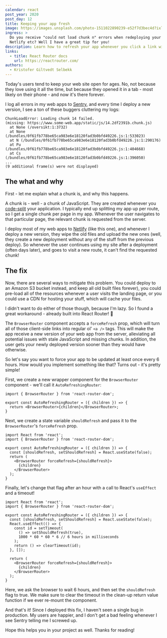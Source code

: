 ```yaml
---
calendar: react
post_year: 2020
post_day: 12
title: Keeping your app fresh
image: https://images.unsplash.com/photo-1511022890239-e52f7d3bec4d?ixlib=rb-1.2.1&ixid=eyJhcHBfaWQiOjEyMDd9&auto=format&fit=crop&w=2250&q=80
ingress: >
  Do you receive "could not load chunk n" errors when redeploying your app to
  Netlify etc? Well I have a great tip for you!
description: Learn how to refresh your app whenever you click a link with React Router
links:
  - title: React Router docs
    url: https://reactrouter.com/
authors:
  - Kristofer Giltvedt Selbekk
---
```

Today's users tend to keep your web site open for ages. No, not because they love using it all the time, but because they opened it in a tab - most likely on their phone - and now it's there forever.

I log all errors in my web apps to [Sentry](https://sentry.io/welcome/), and every time I deploy a new version, I see a ton of these buggers cluttering my logs:

```
ChunkLoadError: Loading chunk 14 failed.
(missing: https://www.some-web.app/static/js/14.2df2391b.chunk.js)
  at None (/oversikt:1:3732)
  at None (/bundles/0f61fb778be65ca983e6e18120fad3b0bfd49226.js:1:533023)
  at N (/bundles/0f61fb778be65ca983e6e18120fad3b0bfd49226.js:1:290176)
  at Pu (/bundles/0f61fb778be65ca983e6e18120fad3b0bfd49226.js:1:404668)
  at Cs (/bundles/0f61fb778be65ca983e6e18120fad3b0bfd49226.js:1:396050)
...
(9 additional frame(s) were not displayed)
```

## The what and why

First - let me explain what a chunk is, and why this happens. 

A chunk is - well - a chunk of JavaScript. They are created whenever you [code-split](https://react.christmas/2019/4/) your application. I typically end up splitting my app up per route, so I get a single chunk per page in my app. Whenever the user navigates to that particular page, the relevant chunk is requested from the server. 

I deploy most of my web apps to [Netlify](https://www.netlify.com/) (like this one), and whenever I deploy a new version, they wipe the old files and upload the new ones (well, they create a new deployment without any of the stuff from the previous deploy). So whenever the user continues using my site after a deployment (often days later), and goes to visit a new route, it can't find the requested chunk!

## The fix

Now, there are several ways to mitigate this problem. You could deploy to an Amazon S3 bucket instead, and keep all old built files forever), you could pre-load all of the resources whenever a user visits the landing page, or you could use a CDN for hosting your stuff, which will cache your files.

I didn't want to do either of those though, because I'm lazy. So I found a great workaround - already built into React Router! 🤯

The `BrowserRouter` component accepts a `forceRefresh` prop, which will turn all of those client-side links into regular ol' `<a />` tags. This will make the app receive a new version of your web app from the server, alleviating all potential issues with stale JavaScript and missing chunks. In addition, the user gets your newly deployed version sooner than they would have otherwise. 

So let's say you want to force your app to be updated at least once every 6 hours. How would you implement something like that? Turns out - it's pretty simple!

First, we create a new wrapper component for the `BrowserRouter` component - we'll call it `AutoRefreshingRouter`:

```tsx
import { BrowserRouter } from 'react-router-dom';

export const AutoRefreshingRouter = ({ children }) => {
  return <BrowserRouter>{children}</BrowserRouter>;
}
```

Next, we create a state variable `shouldRefresh` and pass it to the `BrowserRouter`'s `forceRefresh` prop.

```tsx
import React from 'react';
import { BrowserRouter } from 'react-router-dom';

export const AutoRefreshingRouter = ({ children }) => {
  const [shouldRefresh, setShouldRefresh] = React.useState(false);
  return (
    <BrowserRouter forceRefresh={shouldRefresh}>
      {children}
    </BrowserRouter>
  );
}
```

Finally, let's change that flag after an hour with a call to React's `useEffect` and a timeout!

```tsx
import React from 'react';
import { BrowserRouter } from 'react-router-dom';

export const AutoRefreshingRouter = ({ children }) => {
  const [shouldRefresh, setShouldRefresh] = React.useState(false);
  React.useEffect(() => {
    const id = setTimeout(
      () => setShouldRefresh(true), 
      1000 * 60 * 60 * 6 // 6 hours in milliseconds
    );
    return () => clearTimeout(id);
  }, []);

  return (
    <BrowserRouter forceRefresh={shouldRefresh}>
      {children}
    </BrowserRouter>
  );
}
```

Here, we ask the browser to wait 6 hours, and then set the `shouldRefresh` flag to true. We make sure to clear the timeout in the clean-up return value function if we ever re-mount the component.

And that's it! Since I deployed this fix, I haven't seen a single bug in production. My users are happier, and I don't get a bad feeling whenever I see Sentry telling me I screwed up.

Hope this helps you in your project as well. Thanks for reading!
